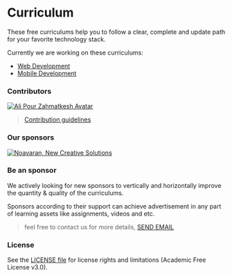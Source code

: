 # Curriculum

These free curriculums help you to follow a clear, complete and update path for your favorite technology stack.

Currently we are working on these curriculums:

* [Web Development](web-development/README.md)
* [Mobile Development](mobile-development/README.md)

### Contributors

[![Ali Pour Zahmatkesh Avatar](https://avatars3.githubusercontent.com/u/1408664?s=100&u=b22d3d65d5bfd0fe54a5543989bb01ce86b32853&v=4 "Ali Pour Zahmatkesh Github Profile")](https://github.com/ali-pourzahmatkesh)

> [Contribution guidelines](CONTRIBUTING.md)

### Our sponsors

[![Noavaran, New Creative Solutions](https://avatars3.githubusercontent.com/u/19516296?s=100&u=7e88140d387aa8b41261bfa5bd420572fe91f454&v=4)](http://noavaran.io "Noavaran, New Creative Solutions")

### Be an sponsor

We actively looking for new sponsors to vertically and horizontally improve the quantity & quality of the curriculums.

Sponsors according to their support can achieve advertisement in any part of learning assets like assignments, videos and etc.

> feel free to contact us for more details, [SEND EMAIL](mailto:mr.bardia@gmail.com)

### License

See the [LICENSE file](LICENSE.md) for license rights and limitations (Academic Free License v3.0).
